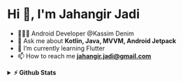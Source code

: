 <h1>Hi 👋, I'm Jahangir Jadi</h1>

- 🧑🏽‍💻 Android Developer @Kassim Denim
- 💬 Ask me about **Kotlin, Java, MVVM, Android Jetpack**
- 🌱 I’m currently learning Flutter
- 📫 How to reach me **jahangir.jadi@gmail.com**

<details>	
  <summary><b>⚡ Github Stats</b></summary>
<img height="180em" src="https://github-readme-stats.vercel.app/api?username=jahangirjadi&show_icons=true&locale=en" alt="JahangirJadi" />
<img height="180em" src="https://github-readme-stats.vercel.app/api/top-langs/?username=jahangirjadi&layout=compact"/>
</details>

